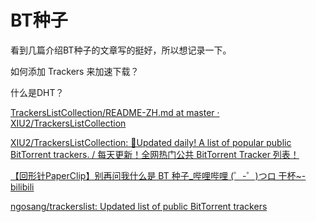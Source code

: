 # BT种子



看到几篇介绍BT种子的文章写的挺好，所以想记录一下。



如何添加 Trackers 来加速下载？

什么是DHT？



[TrackersListCollection/README-ZH.md at master · XIU2/TrackersListCollection](https://github.com/XIU2/TrackersListCollection/blob/master/README-ZH.md)

[XIU2/TrackersListCollection: 🎈Updated daily! A list of popular public BitTorrent trackers. / 每天更新！全网热门公共 BitTorrent Tracker 列表！](https://github.com/XIU2/TrackersListCollection)

[【回形针PaperClip】别再问我什么是 BT 种子_哔哩哔哩 (゜-゜)つロ 干杯~-bilibili](https://www.bilibili.com/video/av57748098/)

[ngosang/trackerslist: Updated list of public BitTorrent trackers](https://github.com/ngosang/trackerslist)

